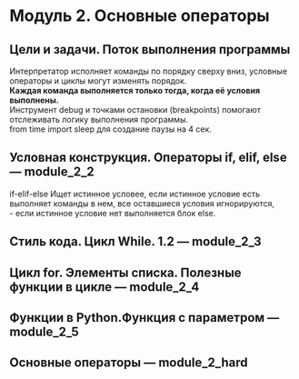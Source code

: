 # Модуль 2. Основные операторы  

## Цели и задачи. Поток выполнения программы  
Интерпретатор исполняет команды по порядку сверху вниз, условные операторы и циклы могут изменять порядок.  
**Каждая команда выполняется только тогда, когда её условия выполнены.**  
Инструмент debug и точками остановки (breakpoints) помогают отслеживать логику выполнения программы.  
from time import sleep для создание паузы на 4 сек.

## Условная конструкция. Операторы if, elif, else — module_2_2  
if-elif-else Ищет истинное условее, если истинное условие есть выполняет команды в нем, все оставшиеся условия игнорируются,  
                                    - если истинное условие нет выполняется блок else.  


## Стиль кода. Цикл While. 1.2 — module_2_3  

## Цикл for. Элементы списка. Полезные функции в цикле — module_2_4  

## Функции в Python.Функция с параметром — module_2_5  

## Основные операторы — module_2_hard  


